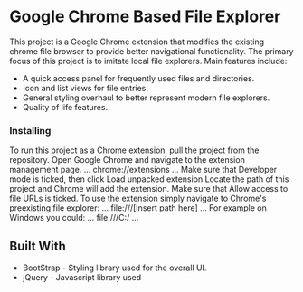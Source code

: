 # Google Chrome Based File Explorer

This project is a Google Chrome extension that modifies the existing chrome file browser to provide better navigational functionality. The primary focus of this project is to imitate local file explorers.
Main features include:
* A quick access panel for frequently used files and directories.
* Icon and list views for file entries.
* General styling overhaul to better represent modern file explorers.
* Quality of life features.

### Installing

To run this project as a Chrome extension, pull the project from the repository.
Open Google Chrome and navigate to the extension management page.
...
chrome://extensions
...
Make sure that Developer mode is ticked, then click Load unpacked extension
Locate the path of this project and Chrome will add the extension.
Make sure that Allow access to file URLs is ticked.
To use the extension simply navigate to Chrome's preexisting file explorer:
...
file:///[Insert path here]
...
For example on Windows you could:
...
file:///C:/
...

## Built With

* BootStrap - Styling library used for the overall UI.
* jQuery - Javascript library used
